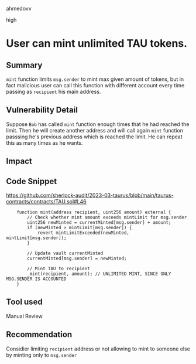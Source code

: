 ahmedovv

high

# User can mint unlimited TAU tokens.

## Summary

```mint``` function limits ```msg.sender``` to mint max given amount of tokens, but in fact malicious user can call this function with different account every time passing as ```recipient``` his main address.

## Vulnerability Detail

Suppose ```Bob``` has called ```mint``` function enough times that he had reached the limit.
Then he will create another address and will call again ```mint``` function passsing he's previous address which is reached the limit.
He can repeat this as many times as he wants.

## Impact

## Code Snippet

https://github.com/sherlock-audit/2023-03-taurus/blob/main/taurus-contracts/contracts/TAU.sol#L46

```solidity
    function mint(address recipient, uint256 amount) external {
        // Check whether mint amount exceeds mintLimit for msg.sender
        uint256 newMinted = currentMinted[msg.sender] + amount;
        if (newMinted > mintLimit[msg.sender]) {
            revert mintLimitExceeded(newMinted, mintLimit[msg.sender]);
        }

        // Update vault currentMinted
        currentMinted[msg.sender] = newMinted;

        // Mint TAU to recipient
        _mint(recipient, amount); // UNLIMITED MINT, SINCE ONLY MSG.SENDER IS ACCOUNTED
    }
```

## Tool used

Manual Review

## Recommendation

Considier limiting ```recipient``` address or not allowing to mint to someone else by minting only to ```msg.sender```
